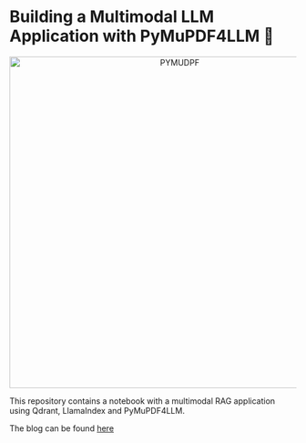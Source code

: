 # Building a Multimodal LLM Application with PyMuPDF4LLM 🦙

<p align="center">
<img width="582" alt="PYMUDPF" src="https://github.com/user-attachments/assets/1354a0fb-058a-4e56-9b7b-01a408e891d2">
</p>

This repository contains a notebook with a multimodal RAG application using Qdrant, LlamaIndex and PyMuPDF4LLM.

The blog can be found [here](https://medium.com/@benitomartin/building-a-multimodal-llm-application-with-pymupdf4llm-59753cb44483)
